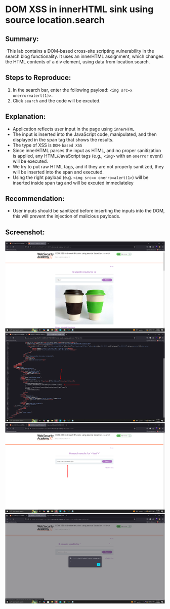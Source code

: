 # DOM XSS in innerHTML sink using source location.search

## Summary:
-This lab contains a DOM-based cross-site scripting vulnerability in the search blog functionality. It uses an innerHTML assignment, which changes the HTML contents of a div element, using data from location.search. 


## Steps to Reproduce:
1. In the search bar, enter the following payload: `<img src=x onerror=alert(1)>`.
2. Click `search` and the code will be excuted.

## Explanation:
-  Application reflects user input in the page using `innerHTML`
-  The input is inserted into the JavaScript code, manipulated, and then displayed in the span tag that shows the results.
-  The type of XSS is `DOM-based XSS`
-  Since innerHTML parses the input as HTML, and no proper sanitization is applied, any HTML/JavaScript tags (e.g., `<img>` with an `onerror` event) will be executed.
-  We try to put raw HTML tags, and if they are not properly sanitized, they will be inserted into the span and executed.
-  Using the right payload (e.g. `<img src=x onerro=alert(1>`) will be inserted inside span tag and will be excuted immediateley

## Recommendation:
- User inputs should be sanitized before inserting the inputs into the DOM, this will prevent the injection of malicious payloads.

## Screenshot:
![screenshot](https://raw.githubusercontent.com/abdalla-samir/Web-Vulnerabilities-Reports/main/my_learning_journey/XSS/report_three/report_three_images/report_three_image_one.png)
![screenshot](https://raw.githubusercontent.com/abdalla-samir/Web-Vulnerabilities-Reports/main/my_learning_journey/XSS/report_three/report_three_images/report_three_image_two.png)
![screenshot](https://raw.githubusercontent.com/abdalla-samir/Web-Vulnerabilities-Reports/main/my_learning_journey/XSS/report_three/report_three_images/report_three_image_three.png)
![screenshot](https://raw.githubusercontent.com/abdalla-samir/Web-Vulnerabilities-Reports/main/my_learning_journey/XSS/report_three/report_three_images/report_three_image_four.png)
